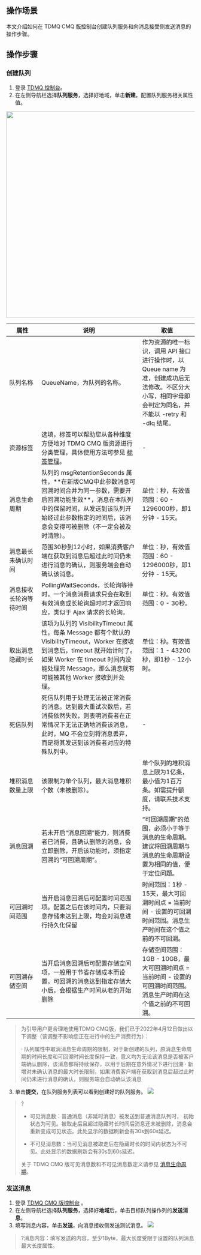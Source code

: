 ## 操作场景

本文介绍如何在 TDMQ CMQ 版控制台创建队列服务和向消息接受侧发送消息的操作步骤。

## 操作步骤

### 创建队列

1. 登录 [TDMQ 控制台](https://console.cloud.tencent.com/tdmq/cmq-queue)。
2. 在左侧导航栏选择**队列服务**，选择好地域，单击**新建**，配置队列服务相关属性值。
<img src="https://qcloudimg.tencent-cloud.cn/raw/018fb7442796f94e5217f64e81382694.png" width="550px"> 
<table>
    <thead>
    <tr>
        <th>属性</th>
        <th>说明</th>
        <th>取值</th>
    </tr>
    </thead>
    <tbody>
    <tr>
        <td>队列名称</td>
        <td>QueueName，为队列的名称。</td>
        <td>作为资源的唯一标识，调用 API 接口进行操作时，以 Queue name
            为准，创建成功后无法修改。不区分大小写，相同字母即会判定为同名，并不能以 -retry 和 -dlq 结尾。
        </td>
    </tr>
    <tr>
        <td>
            <nobr>资源标签</nobr>
        </td>
				<td>选填，标签可以帮助您从各种维度方便地对 TDMQ CMQ 版资源进行分类管理，具体使用方法可参见 <a href = "https://cloud.tencent.com/document/product/1496/62997">标签管理</a>。</td>
        <td>-</td>
    </tr>		
    <tr>
        <td>消息生命周期</td>
        <td>队列的 msgRetentionSeconds 属性，**在新版CMQ中此参数消息可回溯时间合并为同一参数，需要开启回溯功能生效**，消息在本队列中的保留时间，从发送到该队列开始经过此参数指定的时间后，该消息会变得可被删除（不一定会被及时清除）。
        </td>
        <td>单位：秒，有效值范围：60 - 1296000秒，即1分钟 - 15天。</td>
    </tr>
    <tr>
        <td>消息最长未确认时间</td>
        <td>范围30秒到12小时，如果消费客户端在获取到消息后超过此时间仍未进行消息的确认，则服务端会自动确认该消息。</td>
        <td>单位：秒，有效值范围：60 - 1296000秒，即1分钟 - 15天。</td>
    </tr>
    <tr>
        <td>消息接收长轮询等待时间</td>
        <td>PollingWaitSeconds，长轮询等待时，一个消息消费请求只会在取到有效消息或长轮询超时时才返回响应，类似于 Ajax 请求的长轮询。</td>
        <td>单位：秒。有效值范围：0 - 30秒。</td>
    </tr>
    <tr>
        <td>取出消息隐藏时长</td>
        <td>
            该项为队列的 VisibilityTimeout 属性，每条 Message 都有个默认的VisibilityTimeout，Worker 在接收到消息后，timeout 就开始计时了。如果 Worker 在 timeout 时间内没能处理完 Message，那么消息就有可能被其他 Worker 接收到并处理。
        </td>
        <td>单位：秒。有效值范围：1 - 43200秒，即1秒 - 12小时。</td>
    </tr>
    <tr>
        <td>死信队列</td>
        <td>死信队列用于处理无法被正常消费的消息。达到最大重试次数后，若消费依然失败，则表明消费者在正常情况下无法正确地消费该消息，此时，MQ
            不会立刻将消息丢弃，而是将其发送到该消费者对应的特殊队列中。
        </td>
        <td>-</td>
    </tr>
    <tr>
        <td>堆积消息数量上限</td>
        <td>该限制为单个队列，最大消息堆积个数（未被删除）。</td>
        <td>单个队列的堆积消息上限为1亿条，最小值为1百万条。如需提升额度，请联系技术支持。</td>
    </tr>
    <tr>
        <td>消息回溯</td>
        <td>若未开启“消息回溯”能力，则消费者已消费，且确认删除的消息，会立即删除，开启该功能时，须指定回溯的“可回溯周期”。</td>
        <td>“可回溯周期”的范围，必须小于等于消息的生命周期。建议将回溯周期与消息的生命周期设置为相同的值，便于定位问题。</td>
    </tr>
    <tr>
        <td>可回溯时间范围</td>
        <td>当开启消息回溯后可配置时间范围项。配置之后在该时间内，只要消息存储未达到上限，均会对消息进行持久化保留</td>
        <td>时间范围：1秒 - 15天，最大可回溯时间点 = 当前时间 - 设置的可回溯时间范围。消息生产时间在这个值之前的不可回溯。</td>
    </tr>
    <tr>
        <td>可回溯存储空间</td>
        <td>当开启消息回溯后可配置存储空间项，一般用于节省存储成本而设置，可回溯的消息达到指定存储大小后，会根据生产时间从老的开始删除</td>
        <td>存储空间范围：1GB - 10GB，最大可回溯时间点 = 当前时间 - 设置的可回溯时间范围。消息生产时间在这个值之前的不可回溯。</td>
    </tr>
    </tbody>
</table>

> 为引导用户更合理地使用TDMQ CMQ版，我们已于2022年4月12日做出以下调整（该调整不影响您正在进行中的生产消费行为）：
> 
> · 队列属性中取消消息生命周期的限制，对于新创建的队列，原消息生命周期的时间长度和可回溯时间长度保持一致，意义均为无论该消息是否被客户端确认删除，该消息都将持续保存，以用于后期在意外情况下进行回溯
> · 新增对未确认消息的最大时长限制，如果消费客户端在获取到消息后超过此时间仍未进行消息的确认，则服务端会自动确认该消息


3. 单击**提交**，在队列服务列表可以看到创建好的队列服务。
![](https://qcloudimg.tencent-cloud.cn/raw/e6402ff4ab6e548c4441ca55d034e3a2.png)
> ?
> - 可见消息数：普通消息（非延时消息）被发送到普通消息队列时， 初始状态为可见。被取走后且超过隐藏时长时间后消息还未被删除，消息会重新变成可见状态。此处显示的数据刷新会有30s到60s延迟。
>
> - 不可见消息数：当可见消息被取走后在隐藏时长的时间内状态为不可见。此处显示的数据刷新会有30s到60s延迟。
>
> 关于 TDMQ CMQ 版可见消息数和不可见消息数定义请参见 [消息生命周期](https://cloud.tencent.com/document/product/1496/60998)。

### 发送消息

1. 登录 [TDMQ CMQ 版控制台](https://console.cloud.tencent.com/tdmq/cmq-queue) 。
2. 在左侧导航栏选择**队列服务**，选择好**地域**后，单击目标队列操作列的**发送消息**。
3. 填写消息内容，单击**发送**，向消息接收侧发送测试消息。
   ![](https://main.qcloudimg.com/raw/eca781dd9477419c66f8374488532a85.png)
>?消息内容：填写发送的内容，至少1Byte，最大长度受限于设置的队列消息最大长度属性。

  
